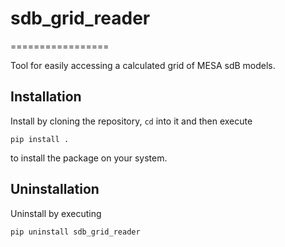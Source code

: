 # sdb_grid_reader
=================

Tool for easily accessing a calculated grid of MESA sdB models. 

## Installation
Install by cloning the repository, `cd` into it and then execute

    pip install .
    
to  install the package on your system.

## Uninstallation
Uninstall by executing

    pip uninstall sdb_grid_reader
